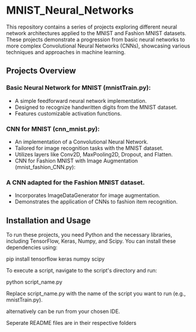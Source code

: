 # MNIST_Neural_Networks

This repository contains a series of projects exploring different neural network architectures applied to the MNIST and Fashion MNIST datasets. These projects demonstrate a progression from basic neural networks to more complex Convolutional Neural Networks (CNNs), showcasing various techniques and approaches in machine learning.

## Projects Overview

### Basic Neural Network for MNIST (mnistTrain.py):
- A simple feedforward neural network implementation.
- Designed to recognize handwritten digits from the MNIST dataset.
- Features customizable activation functions.

### CNN for MNIST (cnn_mnist.py):
- An implementation of a Convolutional Neural Network.
- Tailored for image recognition tasks with the MNIST dataset.
- Utilizes layers like Conv2D, MaxPooling2D, Dropout, and Flatten.
- CNN for Fashion MNIST with Image Augmentation (mnist_fashion_CNN.py):

### A CNN adapted for the Fashion MNIST dataset.
- Incorporates ImageDataGenerator for image augmentation.
- Demonstrates the application of CNNs to fashion item recognition.

## Installation and Usage
To run these projects, you need Python and the necessary libraries, including TensorFlow, Keras, Numpy, and Scipy. You can install these dependencies using:

pip install tensorflow keras numpy scipy

To execute a script, navigate to the script's directory and run:

python script_name.py

Replace script_name.py with the name of the script you want to run (e.g., mnistTrain.py).

alternatively can be run from your chosen IDE. 

Seperate README files are in their respective folders
